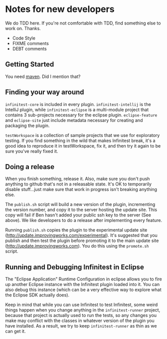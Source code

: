 Notes for new developers
=========================

We do TDD here. If you're not comfortable with TDD, find something else to work on. Thanks.

- Code Style
- FIXME comments
- DEBT comments

Getting Started
---------------

You need [maven](http://maven.apache.org/download.html). Did I mention that?

Finding your way around
------------------------

`infinitest-core` is included in every plugin. `infinitest-intellij` is the IntelliJ plugin, while `infinitest-eclipse` is a multi-module project that contains 3 sub-projects necessary for the eclipse plugin. `eclipse-feature` and `eclipse-site` just include metadata necessary for creating and packaging the plugin.

`testWorkspace` is a collection of sample projects that we use for exploratory testing. If you find something in the wild that makes Infinitest break, it's a good idea to reproduce it in testWorkspace, fix it, and then try it again to be sure you've really fixed it.

Doing a release
----------------

When you finish something, release it. Also, make sure you don't push anything to github that's not in a releasable state. It's OK to temporarily disable stuff...just make sure that work in progress isn't breaking anything else.

The `publish.sh` script will build a new version of the plugin, incrementing the version number, and copy it to the server hosting the update site. This copy will fail if Ben hasn't added your public ssh key to the server (See above). We like developers to do a release after implementing every feature.

Running `publish.sh` copies the plugin to the experimental update site (http://update.improvingworks.com/experimental). It's suggested that you publish and then test the plugin before promoting it to the main update site (http://update.improvingworks.com). You do this using the `promote.sh` script.

Running and Debugging Infinitest in Eclipse
--------------------------------------------

The "Eclipse Application" Runtime Configuration in eclipse allows you to fire up another Eclipse instance with the Infinitest plugin loaded into it. You can also debug this instance (which can be a very effective way to explore what the Eclipse SDK actually does). 

Keep in mind that while you can use Infinitest to test Infinitest, some weird things happen when you change anything in the `infinitest-runner` project, because that project is actually used to run the tests, so any changes you make may conflict with the classes in whatever version of the plugin you have installed. As a result, we try to keep `infinitest-runner` as thin as we can get it.

